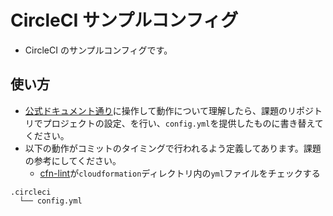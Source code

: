 # CircleCI サンプルコンフィグ

- CircleCI のサンプルコンフィグです。

## 使い方

- [公式ドキュメント通り](https://circleci.com/docs/ja/2.0/getting-started/)に操作して動作について理解したら、課題のリポジトリでプロジェクトの設定、を行い、`config.yml`を提供したものに書き替えてください。
- 以下の動作がコミットのタイミングで行われるよう定義してあります。課題の参考にしてください。
  - [cfn-lint](https://github.com/aws-cloudformation/cfn-lint)が`cloudformation`ディレクトリ内の`yml`ファイルをチェックする

```
.circleci
  └── config.yml
```